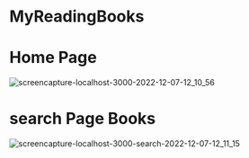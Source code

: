# MyReadingBooks

# Home Page 
![screencapture-localhost-3000-2022-12-07-12_10_56](https://user-images.githubusercontent.com/95087747/206151218-ce6d2d01-b62b-4fde-8bc7-de5416450417.png)

# search Page Books
![screencapture-localhost-3000-search-2022-12-07-12_11_15](https://user-images.githubusercontent.com/95087747/206151286-580da8b4-6577-4fc4-8eff-e812a2c1f713.png)
